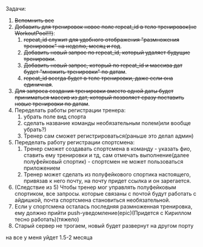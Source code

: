 Задачи:
1. ~~Вспомнить все~~
2. ~~Добавить для тренировок новое поле repeat_id в тело тренировок(не WorkoutPool!!!)~~:
    1. ~~repeat_id служит для удобного отображения "размножения тренировок" на неделю, месяц и год~~.
    2. ~~Добавить новый запрос по repeat_id, который удаляет будущие тренировки~~.
    3. ~~Добавить новый запрос, который по repeat_id и массива дат будет "множить тренировки" по датам~~.   
    4. ~~repeat_id всегда будет в теле тренировки, даже если она единичная~~.
3. ~~Для запроса создания тренировки вместо одной даты будет приниматься массив из дат, который позволяет  сразу поставить новые тренировки по датам~~.
4. Переделать работы регистрации тренера:
    1. убрать поле вид спорта
    2. сделать название команды необязательным полем(или вообще убрать?)
    3. Тренер сам сможет регистрироваться(раньше это делал админ)
5. Переделать работу регистрации спортсмена:
    1. Тренер сможет создавать спортсмена в команду - указать фио, ставить ему тренировки и тд, сам отмечать выполнение(далее полуфейковый спортик) - спортсмен не может пользоваться приложением
    2. Тренер может сделать из полуфейкового спортика настоящего, привязав к него почту, на почту придет ссылка и он зарегается.
6. (Следствие из 5) Чтобы тренер мог управлять полуфейковым спортиком, все запросы. которые связаны с почтой будут работать с айдишкой, почта спортсмена становиться необязательной.
7. Если у спортсмена осталась последняя размноженная тренировка, ему должно прийти push-уведомление(epic)(Придется с Кириллом тесно работать)(тяжело)
8. Старый сервер не трогаем, новый будет развернут на другом порту

на все у меня уйдет 1.5-2 месяца